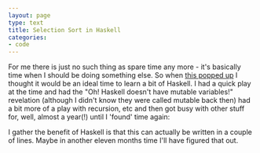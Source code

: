 ```yaml
---
layout: page
type: text
title: Selection Sort in Haskell
categories: 
- code
---
```

For me there is just no such thing as spare time any more - it's basically time when I should be doing something else. So when [this popped up](http://reprog.wordpress.com/2010/05/19/another-challenge-can-you-write-a-correct-selection-sort/) I thought it would be an ideal time to learn a bit of Haskell. I had a quick play at the time and had the "Oh! Haskell doesn't have mutable variables!" revelation (although I didn't know they were called mutable back then) had a bit more of a play with recursion, etc and then got busy with other stuff for, well, almost a year(!) until I 'found' time again:

<script src="https://gist.github.com/914610.js?file=selection_sort.hs"></script>

I gather the benefit of Haskell is that this can actually be written in a couple  of lines. Maybe in another eleven months time I'll have figured that out.  

